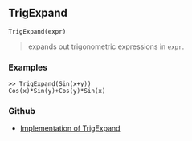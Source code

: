 ## TrigExpand

```
TrigExpand(expr)
```

> expands out trigonometric expressions in `expr`.

### Examples

```
>> TrigExpand(Sin(x+y))
Cos(x)*Sin(y)+Cos(y)*Sin(x)
```
### Github
* [Implementation of TrigExpand](https://github.com/axkr/symja_android_library/blob/master/symja_android_library/matheclipse-core/src/main/java/org/matheclipse/core/reflection/system/TrigExpand.java#L48) 
